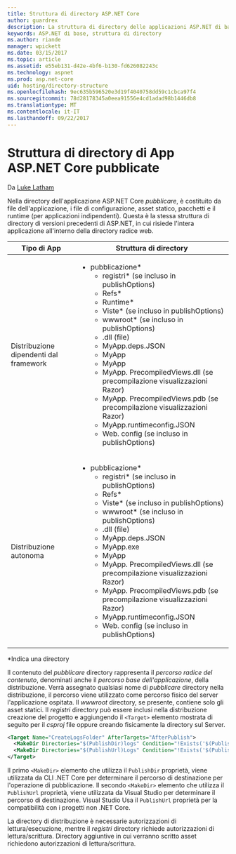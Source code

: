 ```yaml
---
title: Struttura di directory ASP.NET Core
author: guardrex
description: La struttura di directory delle applicazioni ASP.NET di base pubblicate.
keywords: ASP.NET di base, struttura di directory
ms.author: riande
manager: wpickett
ms.date: 03/15/2017
ms.topic: article
ms.assetid: e55eb131-d42e-4bf6-b130-fd626082243c
ms.technology: aspnet
ms.prod: asp.net-core
uid: hosting/directory-structure
ms.openlocfilehash: 9ec635b596520e3d19f4040758dd59c1cbca97f4
ms.sourcegitcommit: 78d28178345a0eea91556e4cd1adad98b1446db8
ms.translationtype: MT
ms.contentlocale: it-IT
ms.lasthandoff: 09/22/2017
---
```

# <a name="directory-structure-of-published-aspnet-core-apps"></a>Struttura di directory di App ASP.NET Core pubblicate

Da [Luke Latham](https://github.com/GuardRex)

Nella directory dell'applicazione ASP.NET Core *pubblicare*, è costituito da file dell'applicazione, i file di configurazione, asset statico, pacchetti e il runtime (per applicazioni indipendenti). Questa è la stessa struttura di directory di versioni precedenti di ASP.NET, in cui risiede l'intera applicazione all'interno della directory radice web.

| Tipo di App | Struttura di directory |
| --- | --- |
| Distribuzione dipendenti dal framework | <ul><li>pubblicazione\*<ul><li>registri\* (se incluso in publishOptions)</li><li>Refs\*</li><li>Runtime\*</li><li>Viste\* (se incluso in publishOptions)</li><li>wwwroot\* (se incluso in publishOptions)</li><li>.dll (file)</li><li>MyApp.deps.JSON</li><li>MyApp</li><li>MyApp</li><li>MyApp. PrecompiledViews.dll (se precompilazione visualizzazioni Razor)</li><li>MyApp. PrecompiledViews.pdb (se precompilazione visualizzazioni Razor)</li><li>MyApp.runtimeconfig.JSON</li><li>Web. config (se incluso in publishOptions)</li></ul></li></ul> |
| Distribuzione autonoma | <ul><li>pubblicazione\*<ul><li>registri\* (se incluso in publishOptions)</li><li>Refs\*</li><li>Viste\* (se incluso in publishOptions)</li><li>wwwroot\* (se incluso in publishOptions)</li><li>.dll (file)</li><li>MyApp.deps.JSON</li><li>MyApp.exe</li><li>MyApp</li><li>MyApp. PrecompiledViews.dll (se precompilazione visualizzazioni Razor)</li><li>MyApp. PrecompiledViews.pdb (se precompilazione visualizzazioni Razor)</li><li>MyApp.runtimeconfig.JSON</li><li>Web. config (se incluso in publishOptions)</li></ul></li></ul> |
\*Indica una directory

Il contenuto del *pubblicare* directory rappresenta il *percorso radice del contenuto*, denominati anche il *percorso base dell'applicazione*, della distribuzione. Verrà assegnato qualsiasi nome di *pubblicare* directory nella distribuzione, il percorso viene utilizzato come percorso fisico del server l'applicazione ospitata. Il *wwwroot* directory, se presente, contiene solo gli asset statici. Il *registri* directory può essere inclusi nella distribuzione creazione del progetto e aggiungendo il `<Target>` elemento mostrata di seguito per il *csproj* file oppure creando fisicamente la directory sul Server.

```xml
<Target Name="CreateLogsFolder" AfterTargets="AfterPublish">
  <MakeDir Directories="$(PublishDir)logs" Condition="!Exists('$(PublishDir)logs')" />
  <MakeDir Directories="$(PublishUrl)Logs" Condition="!Exists('$(PublishUrl)Logs')" />
</Target>
```

Il primo `<MakeDir>` elemento che utilizza il `PublishDir` proprietà, viene utilizzata da CLI .NET Core per determinare il percorso di destinazione per l'operazione di pubblicazione. Il secondo `<MakeDir>` elemento che utilizza il `PublishUrl` proprietà, viene utilizzata da Visual Studio per determinare il percorso di destinazione. Visual Studio Usa il `PublishUrl` proprietà per la compatibilità con i progetti non .NET Core.

La directory di distribuzione è necessarie autorizzazioni di lettura/esecuzione, mentre il *registri* directory richiede autorizzazioni di lettura/scrittura. Directory aggiuntive in cui verranno scritto asset richiedono autorizzazioni di lettura/scrittura.
